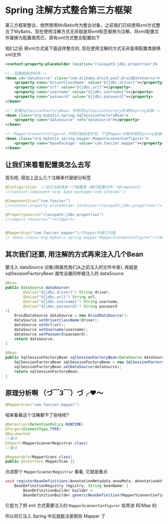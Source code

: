 # Spring 注解方式整合第三方框架
第三方框架整合，依然使用MvBatis作为整合对象，之前我们已经使用xml方式整合了MyBatis，现在使用注解方式无非就是将xml标签替换为注解，将xml配置文件替换为配置类而已，原有xml方式整合配置如下

咱们之前 用xml方式是下面这样整合的, 现在使用注解的方式无非是用配置类替换xml文件

```xml
<context:property-placeholder location="classpath:jdbc.properties"/>  
  
<!--配置数据源信息-->  
<bean id="dataSource" class="com.alibaba.druid.pool.DruidDataSource">  
    <property name="driverClassName" value="${jdbc.driver}"></property>  
    <property name="url" value="${jdbc.url}"></property>  
    <property name="username" value="${jdbc.username}"></property>  
    <property name="password" value="${jdbc.password}"></property>  
</bean>  
  
<!--配置SqlSessionFactoryBean，作用将SqlSessionFactory存储到spring容器-->  
<bean class="org.mybatis.spring.SqlSessionFactoryBean">  
    <property name="dataSource" ref="dataSource"></property>  
</bean>  
  
<!--MapperScannerConfigurer,作用扫描指定的包，产生Mapper对象存储到Spring容器-->  
<bean class="org.mybatis.spring.mapper.MapperScannerConfigurer">  
    <property name="basePackage" value="com.fancier.mapper"></property>  
</bean>
```


## 让我们来看看配置类怎么去写

首先呢, 得加上这么几个注解来代替部分标签

```java
@Configuration  //标注当前类是一个配置类（替代配置文件）+@Component  
//<context:component-scan base-package="com.itheima"/>  

@ComponentScan("com.fancier")  
//<context:property-placeholder location="classpath:jdbc.properties"/> 

@PropertySource("classpath:jdbc.properties")  
//<import resource=""></import>  


@MapperScan("com.fancier.mapper")//Mapper的接口扫描 
// <bean class="org.mybatis.spring.mapper.MapperScannerConfigurer"></bean>
```

## 其次我们还要, 用注解的方式再来注入几个Bean

要注入 dataSource 对象(熟属性我们从之前注入的文件中拿), 再就是 sqlSessionFactoryBean 属性设置同样被注入的 dataSource

```java
@Bean  
public DataSource dataSource(  
        @Value("${jdbc.driver}") String driver,  
        @Value("${jdbc.url}") String url,  
        @Value("${jdbc.username}") String username,  
        @Value("${jdbc.password}") String password  
){  
    DruidDataSource dataSource = new DruidDataSource();  
    dataSource.setDriverClassName(driver);  
    dataSource.setUrl(url);  
    dataSource.setUsername(username);  
    dataSource.setPassword(password);  
    return dataSource;  
}  
  
@Bean  
public SqlSessionFactoryBean sqlSessionFactoryBean(DataSource dataSource){  
    SqlSessionFactoryBean sqlSessionFactoryBean = new SqlSessionFactoryBean();  
    sqlSessionFactoryBean.setDataSource(dataSource);  
    return sqlSessionFactoryBean;  
}
```

## 原理分析啊 （づ￣3￣）づ╭❤～

```java
@MapperScan("com.fancier.mapper")
```

咱来看看这个注解都干了些啥呢? 

```java
@Retention(RetentionPolicy.RUNTIME)  
@Target(ElementType.TYPE)  
@Documented  
//重点
@Import(MapperScannerRegistrar.class)  
//重点

@Repeatable(MapperScans.class)  
public @interface MapperScan {}
```

点进那个 `MapperScannerRegistrar` 看看, 它就是重点

```java
void registerBeanDefinitions(AnnotationMetadata annoMeta, AnnotationAttributes annoAttrs,  
    BeanDefinitionRegistry registry, String beanName) {    
		BeanDefinitionBuilder builder = 
		BeanDefinitionBuilder.genericBeanDefinition(MapperScannerConfigurer.class);
```

它是为了把 xml 方式需要注入的 `MapperScannerConfigurer` 给弄进 BDMap 的 

所以将它注入  Spring 中后就能注册那些 Mapper 了

